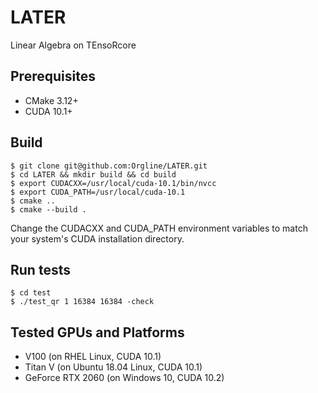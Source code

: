 # LATER
Linear Algebra on TEnsoRcore

## Prerequisites

* CMake 3.12+
* CUDA 10.1+

## Build

```
$ git clone git@github.com:Orgline/LATER.git
$ cd LATER && mkdir build && cd build
$ export CUDACXX=/usr/local/cuda-10.1/bin/nvcc
$ export CUDA_PATH=/usr/local/cuda-10.1
$ cmake ..
$ cmake --build .
```

Change the CUDACXX and CUDA_PATH environment variables to match
your system's CUDA installation directory. 

## Run tests
```
$ cd test
$ ./test_qr 1 16384 16384 -check
```
## Tested GPUs and Platforms
* V100 (on RHEL Linux, CUDA 10.1)
* Titan V (on Ubuntu 18.04 Linux, CUDA 10.1)
* GeForce RTX 2060 (on Windows 10, CUDA 10.2)
